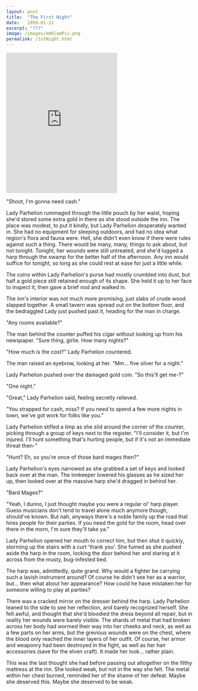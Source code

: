 ```yaml
---
layout: post
title:  "The First Night"
date:   1950-01-21
excerpt: "???"
image: /images/emblemPic.png
permalink: /1stNight.html
---
```


<iframe src="https://open.spotify.com/embed/track/0z97EgY2eeLrnMdNuGvc8W" width="300" height="380" frameborder="0" allowtransparency="true" allow="encrypted-media"></iframe>

"Shoot, I'm gonna need cash."

Lady Parhelion rummaged through the little pouch by her waist, hoping she'd stored some extra gold in there as she stood outside the inn. The place was modest, to put it kindly, but Lady Parhelion desperately wanted in. She had no equipment for sleeping outdoors, and had no idea what region's flora and fauna were. Hell, she didn't even know if there were rules against such a thing. There would be many, many, things to ask about, but not tonight. Tonight, her wounds were still untreated, and she'd lugged a harp through the swamp for the better half of the afternoon. Any inn would suffice for tonight, so long as she could rest at ease for just a little while.

The coins within Lady Parhelion's purse had mostly crumbled into dust, but half a gold piece still retained enough of its shape. She held it up to her face to inspect it, then gave a brief nod and walked in. 

The inn's interior was not much more promising, just slabs of crude wood slapped together. A small tavern was spread out on the bottom floor, and the bedraggled Lady just pushed past it, heading for the man in charge.

"Any rooms available?"

The man behind the counter puffed his cigar without looking up from his newspaper. "Sure thing, girlie. How many nights?"

"How much is the cost?" Lady Parhelion countered.

The man raised an eyebrow, looking at her. "Mm… five silver for a night."

Lady Parhelion pushed over the damaged gold coin. "So this'll get me-?"

"One night."

"Great," Lady Parhelion said, feeling secretly relieved. 

"You strapped for cash, miss? If you need to spend a few more nights in town, we've got work for folks like you."

Lady Parhelion stifled a limp as she slid around the corner of the counter, picking through a group of keys next to the register. "I'll consider it, but I'm injured. I'll hunt something that's hurting people, but if it's not an immediate threat then-"

"Hunt? Eh, so you're once of those bard mages then?"

Lady Parhelion's eyes narrowed as she grabbed a set of keys and looked back over at the man. The innkeeper lowered his glasses as he sized her up, then looked over at the massive harp she'd dragged in behind her. 

"Bard Mages?"

"Yeah, I dunno, I just thought maybe you were a regular ol' harp player. Guess musicians don't tend to travel alone much anymore though, should've known. But nah, anyways there's a noble family up the road that hires people for their parties. If you need the gold for the room, head over there in the morn, I'm sure they'll take ya."

Lady Parhelion opened her mouth to correct him, but then shut it quickly, storming up the stairs with a curt 'thank you'. She fumed as she pushed aside the harp in the room, locking the door behind her and staring at it across from the musty, bug-infested bed.

The harp was, admittedly, quite grand. Why would a fighter be carrying such a lavish instrument around? Of course he didn't see her as a warrior, but… then what about her appearance? How could he have mistaken her for someone willing to play at parties?

There was a cracked mirror on the dresser behind the harp. Lady Parhelion leaned to the side to see her reflection, and barely recognized herself. She felt awful, and thought that she'd bloodied the dress beyond all repair, but in reality her wounds were barely visible. The shards of metal that had broken across her body had wormed their way into her cheeks and neck, as well as a few parts on her arms, but the grevious wounds were on the chest, where the blood only reached the inner layers of her outfit. Of course, her armor and weaponry had been destroyed in the fight, as well as her hair accessories (save for the elven craft). It made her look… rather plain.

This was the last thought she had before passing out altogether on the filthy mattress at the inn. She looked weak, but not in the way she felt. The metal within her chest burned, reminded her of the shame of her defeat. Maybe she deserved this. Maybe she deserved to be weak.
